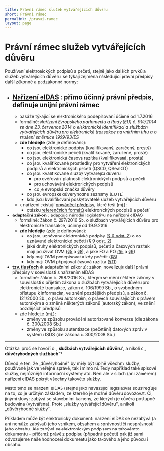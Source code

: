 ```yaml
---
title: Právní rámec služeb vytvářejících důvěru
short: Právní rámec
permalink: /pravni-ramec
layout: page
---
```


# Právní rámec služeb vytvářejících důvěru

Používání elektronických podpisů a pečetí, stejně jako dalších prvků a služeb vytvářejících důvěru, se týkají zejména následující právní předpisy další zákonné a podzákonné normy:

- [**Nařízení eIDAS**](https://eur-lex.europa.eu/legal-content/CS/TXT/?uri=celex:32014R0910) : přímo účinný právní předpis, definuje unijní právní rámec
  -
    - pasáže týkající se elektronického podepisování účinné od 1.7.2016
  - formálně: _Nařízení Evropského parlamentu a Rady (EU) č. 910/2014 ze dne 23. července 2014 o elektronické identifikaci a službách vytvářejících důvěru pro elektronické transakce na vnitřním trhu a o zrušení směrnice 1999/93/ES_
  - **zde hledejte** (zde je definováno):
    - co jsou elektronické podpisy (kvalifikovaný, zaručený, prostý)
    - co jsou elektronické pečeti (kvalifikované, zaručené, prosté)
    - co jsou elektronická časová razítka (kvalifikovaná, prostá)
    - co jsou kvalifikované prostředky pro vytváření elektronických podpisů a elektronických pečetí (QSCD, QSealCD)
    - co jsou kvalifikované služby vytvářející důvěru
      - pro ověřování platnosti elektronických podpisů a pečetí
      - pro uchovávání elektronických podpisů
      - co je evropská značka důvěry
    - co jsou evropské důvěryhodné seznamy (EUTL)
    - kdo jsou kvalifikovaní poskytovatelé služeb vytvářejících důvěru
  - k nařízení existují [prováděcí předpisy](https://www.mvcr.cz/clanek/prijate-provadeci-akty-k-narizeni-eidas.aspx), které řeší (mj.):
    - otázku [referenčních formátů](https://www.mvcr.cz/clanek/prijate-provadeci-akty-k-narizeni-eidas.aspx?q=Y2hudW09Ng%3d%3d) elektronických podpisů a pečetí
- [**adaptační zákon**](https://www.zakonyprolidi.cz/cs/2016-297) **:** adaptuje národní legislativu na nařízení eIDAS
  - formálně: Zákon č. 297/2016 Sb. o službách vytvářejících důvěru pro elektronické transakce, účinný od 19.9.2016
  - **zde hledejte** (zde je definováno):
    - co jsou uznávané elektronické podpisy ([§ 6 odst. 2](https://www.zakonyprolidi.cz/cs/2016-297/zneni-20170701#p6-2)) a co uznávané elektronické pečeti ([§ 9 odst. 2](https://www.zakonyprolidi.cz/cs/2016-297/zneni-20170701#p9-2))
    - jaké druhy elektronických podpisů, pečetí a časových razítek mají používat OVM ([§5](https://www.zakonyprolidi.cz/cs/2016-297/zneni-20170701#p5) a [§8](https://www.zakonyprolidi.cz/cs/2016-297/zneni-20170701#p8)), a jaké FO a PO [(§6](file:///tmp/d20190128-4-hlbjav/v) a [§9](https://www.zakonyprolidi.cz/cs/2016-297/zneni-20170701#p9))
    - kdy mají OVM podepisovat a kdy pečetit ([§8](https://www.zakonyprolidi.cz/cs/2016-297/zneni-20170701#p8-1))
    - kdy mají OVM připojovat časová razítka ([§11](https://www.zakonyprolidi.cz/cs/2016-297/zneni-20170701#p11))
- [**tzv. tlusťoch**](https://www.zakonyprolidi.cz/cs/2016-298) (k adaptačními zákonu): zákon, novelizuje další právní předpisy v souvislosti s nařízením eIDAS
  - formálně: Zákon č. 298/2016 Sb., kterým se mění některé zákony v souvislosti s přijetím zákona o službách vytvářejících důvěru pro elektronické transakce, zákon č. 106/1999 Sb., o svobodném přístupu k informacím, ve znění pozdějších předpisů, a zákon č. 121/2000 Sb., o právu autorském, o právech souvisejících s právem autorským a o změně některých zákonů (autorský zákon), ve znění pozdějších předpisů
  - zde hledejte (mj.):
    - změny ve způsobu provádění autorizované konverze (dle zákona č. 300/2008 Sb.)
    - změny ve způsobu autentizace (pečetění) datových zpráv v systému ISDS (dle zákona č. 300/2008 Sb.)

---

Otázka: proč se hovoří o „ **službách vytvářejících důvěru**&quot;, a nikoli o „ **důvěryhodných službách**&quot;?

Důvod je ten, že „důvěryhodné&quot; by měly být úplně všechny služby, používané jak ve veřejné správě, tak i mimo ni. Tedy například také spisové služby, nejrůznější informační systémy atd. Není ale v silách (ani záměrem) nařízení eIDAS pokrýt všechny takovéto služby.

Místo toho se nařízení eIDAS (stejně jako navazující legislativa) soustřeďuje na to, co je určitým základem, ze kterého je možné důvěru dovozovat. Či, jinými slovy: zabývá se stavebními kameny, ze kterých je důvěra postupně budována (vytvářena). Proto „služby vytvářející důvěru&quot;, a nikoli „důvěryhodné služby&quot;.

Příkladem může být elektronický dokument: nařízení eIDAS se nezabývá (a ani nemůže zabývat) jeho vznikem, obsahem a správností či nesprávností jeho obsahu. Ale zabývá se elektronickým podpisem na takovémto dokumentu – přičemž právě z podpisu (případně pečeti) pak již sami odvozujeme naše hodnocení dokumentu jako takového a jeho původu i obsahu.
